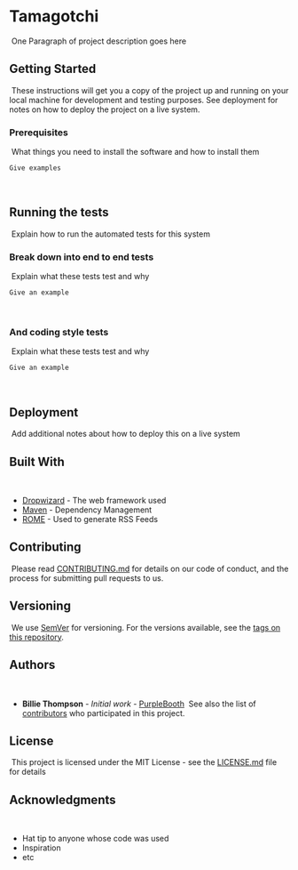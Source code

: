 # Tamagotchi
​
One Paragraph of project description goes here
​
## Getting Started
​
These instructions will get you a copy of the project up and running on your local machine for development and testing purposes. See deployment for notes on how to deploy the project on a live system.
​
### Prerequisites
​
What things you need to install the software and how to install them
​
```
Give examples
```
​
## Running the tests
​
Explain how to run the automated tests for this system
​
### Break down into end to end tests
​
Explain what these tests test and why
​
```
Give an example
```
​
### And coding style tests
​
Explain what these tests test and why
​
```
Give an example
```
​
## Deployment
​
Add additional notes about how to deploy this on a live system
​
## Built With
​
* [Dropwizard](http://www.dropwizard.io/1.0.2/docs/) - The web framework used
* [Maven](https://maven.apache.org/) - Dependency Management
* [ROME](https://rometools.github.io/rome/) - Used to generate RSS Feeds
​
## Contributing
​
Please read [CONTRIBUTING.md](https://gist.github.com/PurpleBooth/b24679402957c63ec426) for details on our code of conduct, and the process for submitting pull requests to us.
​
## Versioning
​
We use [SemVer](http://semver.org/) for versioning. For the versions available, see the [tags on this repository](https://github.com/your/project/tags).
​
## Authors
​
* **Billie Thompson** - *Initial work* - [PurpleBooth](https://github.com/PurpleBooth)
​
See also the list of [contributors](https://github.com/your/project/contributors) who participated in this project.
​
## License
​
This project is licensed under the MIT License - see the [LICENSE.md](LICENSE.md) file for details
​
## Acknowledgments
​
* Hat tip to anyone whose code was used
* Inspiration
* etc